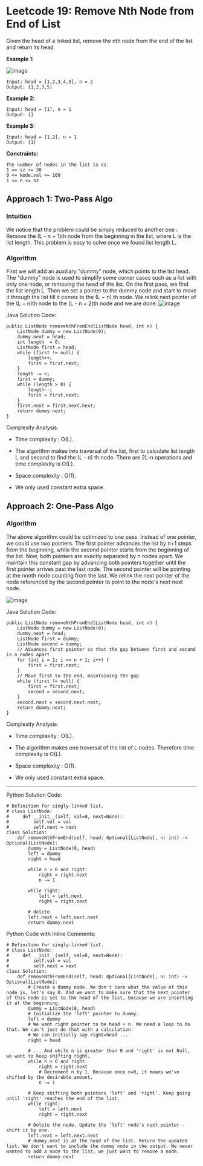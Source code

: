 # Leetcode 19: Remove Nth Node from End of List

Given the head of a linked list, remove the nth node from the end of the list and return its head.

 

__Example 1:__

![image](https://github.com/lana-20/leetcode-19/assets/70295997/afcc44c7-18a6-45a9-88c9-ec8229f3350e)

```
Input: head = [1,2,3,4,5], n = 2
Output: [1,2,3,5]
```

__Example 2:__
```
Input: head = [1], n = 1
Output: []
```

__Example 3:__
```
Input: head = [1,2], n = 1
Output: [1]
```

__Constraints:__
```
The number of nodes in the list is sz.
1 <= sz <= 30
0 <= Node.val <= 100
1 <= n <= sz
```

## Approach 1: Two-Pass Algo

### Intuition

We notice that the problem could be simply reduced to another one : Remove the (L - n + 1)th node from the beginning in the list, where L is the list length. This problem is easy to solve once we found list length L.

### Algorithm

First we will add an auxiliary "dummy" node, which points to the list head. The "dummy" node is used to simplify some corner cases such as a list with only one node, or removing the head of the list. On the first pass, we find the list length L. Then we set a pointer to the dummy node and start to move it through the list till it comes to the (L − n) th node. We relink next pointer of the (L − n)th node to the (L - n + 2)th node and we are done.
![image](https://github.com/lana-20/leetcode-19/assets/70295997/11bfaa41-a4f2-4cbd-8598-48572084c04b)


Java Solution Code:

```
public ListNode removeNthFromEnd(ListNode head, int n) {
    ListNode dummy = new ListNode(0);
    dummy.next = head;
    int length  = 0;
    ListNode first = head;
    while (first != null) {
        length++;
        first = first.next;
    }
    length -= n;
    first = dummy;
    while (length > 0) {
        length--;
        first = first.next;
    }
    first.next = first.next.next;
    return dummy.next;
}
```

Complexity Analysis:

- Time complexity : O(L).

- The algorithm makes two traversal of the list, first to calculate list length L and second to find the (L - n) th node. There are 2L-n operations and time complexity is O(L).

- Space complexity : O(1).

- We only used constant extra space.


## Approach 2: One-Pass Algo

### Algorithm

The above algorithm could be optimized to one pass. Instead of one pointer, we could use two pointers. The first pointer advances the list by n+1 steps from the beginning, while the second pointer starts from the beginning of the list. Now, both pointers are exactly separated by n  nodes apart. We maintain this constant gap by advancing both pointers together until the first pointer arrives past the last node. The second pointer will be pointing at the nnnth node counting from the last.
We relink the next pointer of the node referenced by the second pointer to point to the node's next next node.

![image](https://github.com/lana-20/leetcode-19/assets/70295997/b39b0951-09f7-4e05-b53c-fa4ede2ace4f)


Java Solution Code:

```
public ListNode removeNthFromEnd(ListNode head, int n) {
    ListNode dummy = new ListNode(0);
    dummy.next = head;
    ListNode first = dummy;
    ListNode second = dummy;
    // Advances first pointer so that the gap between first and second is n nodes apart
    for (int i = 1; i <= n + 1; i++) {
        first = first.next;
    }
    // Move first to the end, maintaining the gap
    while (first != null) {
        first = first.next;
        second = second.next;
    }
    second.next = second.next.next;
    return dummy.next;
}
```

Complexity Analysis:

- Time complexity : O(L).

- The algorithm makes one traversal of the list of L nodes. Therefore time complexity is O(L).

- Space complexity : O(1).

- We only used constant extra space.

----

Python Solution Code:
```
# Definition for singly-linked list.
# class ListNode:
#     def __init__(self, val=0, next=None):
#         self.val = val
#         self.next = next
class Solution:
    def removeNthFromEnd(self, head: Optional[ListNode], n: int) -> Optional[ListNode]:
        dummy = ListNode(0, head)
        left = dummy
        right = head

        while n > 0 and right:
            right = right.next
            n -= 1

        while right:
            left = left.next
            right = right.next

        # delete
        left.next = left.next.next
        return dummy.next
```

Python Code with Inline Comments:
```
# Definition for singly-linked list.
# class ListNode:
#     def __init__(self, val=0, next=None):
#         self.val = val
#         self.next = next
class Solution:
    def removeNthFromEnd(self, head: Optional[ListNode], n: int) -> Optional[ListNode]:
        # Create a dummy node. We don't care what the value of this node is, let's say 0. And we want to make sure that the next pointer of this node is set to the head of the list, because we are inserting it at the beginning.
        dummy = ListNode(0, head)
        # Initialize the 'left' pointer to dummy.
        left = dummy
        # We want right pointer to be head + n. We need a loop to do that. We can't just do that with a calculation.
        # We can initially say right=head ...
        right = head

        # ... And while n is greater than 0 and 'right' is not Null, we want to keep shifting right.
        while n > 0 and right:
            right = right.next
            # Decrement n by 1. Because once n=0, it means we've shifted by the desirable amount.
            n -= 1

        # Keep shifting both pointers 'left' and 'right'. Keep going until 'right' reaches the end of the list.
        while right:
            left = left.next
            right = right.next

        # Delete the node. Update the 'left' node's next pointer - shift it by one.
        left.next = left.next.next
        # dummy.next is at the head of the list. Return the updated list. We don't want to include the dummy node in the output. We never wanted to add a node to the list, we just want to remove a node.
        return dummy.next

```


